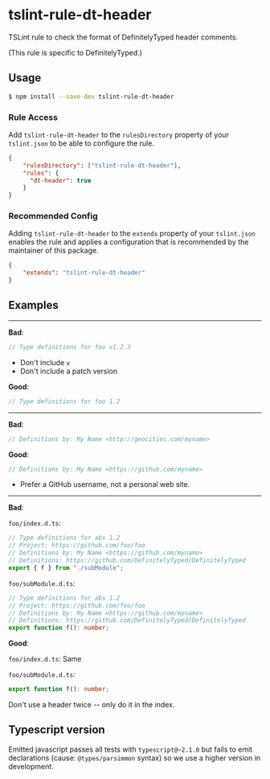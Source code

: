 # tslint-rule-dt-header
TSLint rule to check the format of DefinitelyTyped header comments.

(This rule is specific to DefinitelyTyped.)

## Usage
```bash
$ npm install --save-dev tslint-rule-dt-header
```

### Rule Access
Add `tslint-rule-dt-header` to the `rulesDirectory` property of your `tslint.json` to be 
able to configure the rule.
```json
{
    "rulesDirectory": ["tslint-rule-dt-header"],
    "rules": {
      "dt-header": true
    }
}
```

### Recommended Config
Adding `tslint-rule-dt-header` to the `extends` property of your `tslint.json`
enables the rule and applies a configuration that is recommended by the maintainer of this package.
```json
{
    "extends": "tslint-rule-dt-header"
}
```

## Examples

---

**Bad**:

```ts
// Type definitions for foo v1.2.3
```

* Don't include `v`
* Don't include a patch version

**Good**:

```ts
// Type definitions for foo 1.2
```

---

**Bad**:

```ts
// Definitions by: My Name <http://geocities.com/myname>
```

**Good**:

```ts
// Definitions by: My Name <https://github.com/myname>
```

* Prefer a GitHub username, not a personal web site.

---

**Bad**:

`foo/index.d.ts`:

```ts
// Type definitions for abs 1.2
// Project: https://github.com/foo/foo
// Definitions by: My Name <https://github.com/myname>
// Definitions: https://github.com/DefinitelyTyped/DefinitelyTyped
export { f } from "./subModule";
```

`foo/subModule.d.ts`:

```ts
// Type definitions for abs 1.2
// Project: https://github.com/foo/foo
// Definitions by: My Name <https://github.com/myname>
// Definitions: https://github.com/DefinitelyTyped/DefinitelyTyped
export function f(): number;
```

**Good**:

`foo/index.d.ts`: Same

`foo/subModule.d.ts`:
```ts
export function f(): number;
```

Don't use a header twice -- only do it in the index.

## Typescript version
Emitted javascript passes all tests with `typescript@~2.1.0` but fails to emit
declarations (cause: `@types/parsimmon` syntax) so we use a higher version in
development.